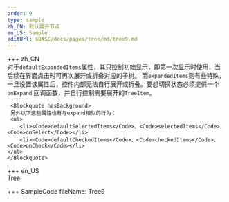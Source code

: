 ```yaml
--- 
order: 9
type: sample
zh_CN: 默认展开节点
en_US: Sample
editUrl: $BASE/docs/pages/tree/md/tree9.md
---
```


+++ zh_CN   
 对于<Code>defaultExpandedItems</Code>属性，其只控制初始显示，即第一次显示时使用，当后续在界面点击时可再次展开或折叠对应的子树。
     而<Code>expandedItems</Code>则有些特殊，一旦设置该属性后，控件内部无法自行展开或折叠。要想切换状态必须提供一个<Code>onExpand</Code>
     回调函数，并自行控制需要展开的<Code>TreeItem</Code>。  
        
     <Blockquote hasBackground>
     另外以下这些属性也有与expand相似的行为：      
     <ul>
        <li><Code>defaultSelectedItems</Code>、<Code>selectedItems</Code>、<Code>onSelect</Code></li>
        <li><Code>defaultCheckedItems</Code>、<Code>checkedItems</Code>、<Code>onCheck</Code></li>
    </ul> 
    </Blockquote>
    
    
+++ en_US   
Tree

+++ SampleCode
fileName: Tree9
